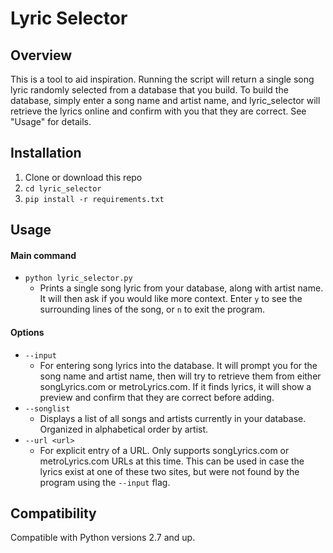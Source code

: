 # Lyric Selector


## Overview

This is a tool to aid inspiration. Running the script will return a single song lyric randomly selected from a database that you build. To build the database, simply enter a song name and artist name, and lyric_selector will retrieve the lyrics online and confirm with you that they are correct. See "Usage" for details.

## Installation

1. Clone or download this repo
2. `cd lyric_selector`
3. `pip install -r requirements.txt`

## Usage
#### Main command
* `python lyric_selector.py`
	* Prints a single song lyric from your database, along with artist name. It will then ask if you would like more context. Enter `y` to see the surrounding lines of the song, or `n` to exit the program.

#### Options
* `--input`
	* For entering song lyrics into the database. It will prompt you for the song name and artist name, then will try to retrieve them from either songLyrics.com or metroLyrics.com. If it finds lyrics, it will show a preview and confirm that they are correct before adding.
* `--songlist`
	* Displays a list of all songs and artists currently in your database. Organized in alphabetical order by artist.
* `--url <url>`
	* For explicit entry of a URL. Only supports songLyrics.com or metroLyrics.com URLs at this time. This can be used in case the lyrics exist at one of these two sites, but were not found by the program using the `--input` flag.

## Compatibility
Compatible with Python versions 2.7 and up.

